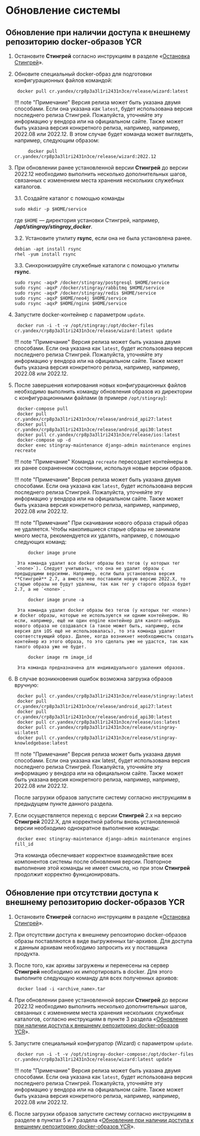 # Обновление системы

## Обновление при наличии доступа к внешнему репозиторию docker-образов YCR

1. Остановите **Стингрей** согласно инструкциям в разделе «[Остановка Стингрей](./ostanovka_stingray.md)». 
2. Обновите специальный docker-образ для подготовки конфигурационных файлов командой:

        docker pull cr.yandex/crp8p3a3l1ri2431n3ce/release/wizard:latest

    !!! note "Примечание"
        Версия релиза может быть указана двумя способами. Если она указана как `latest`, будет использована версия последнего релиза Стингрей. Пожалуйста, уточняйте эту информацию у вендора или на официальном сайте. Также может быть указана версия конкретного релиза, например, например, 2022.08 или 2022.12. В этом случае будет команда может выглядеть, например, следующим образом:
        
            docker pull cr.yandex/crp8p3a3l1ri2431n3ce/release/wizard:2022.12

3.	При обновлении ранее установленной версии **Стингрей** до версии 2022.12 необходимо выполнить несколько дополнительных шагов, связанных с изменением места хранения нескольких служебных каталогов.

    3.1. Создайте каталог с помощью команды

        sudo mkdir -p $HOME/service

    где `$HOME` — директория установки Стингрей, например, ***/opt/stingray/stingray_docker***.

    3.2. Установите утилиту **rsync**, если она не была установлена ранее.

        debian -apt install rsync
        rhel -yum install rsync

    3.3. Синхронизируйте служебные каталоги с помощью утилиты **rsync**.

        sudo rsync -aqxP /docker/stingray/postgresql $HOME/service
        sudo rsync -aqxP /docker/stingray/rabbitmq $HOME/service
        sudo rsync -aqxP /docker/stingray/redis $HOME/service
        sudo rsync -aqxP $HOME/neo4j $HOME/service
        sudo rsync -aqxP $HOME/nginx $HOME/service

4. Запустите docker-контейнер с параметром `update`.

        docker run -i -t -v /opt/stingray:/opt/docker-files cr.yandex/crp8p3a3l1ri2431n3ce/release/wizard:latest update

    !!! note "Примечание"
        Версия релиза может быть указана двумя способами. Если она указана как `latest`, будет использована версия последнего релиза Стингрей. Пожалуйста, уточняйте эту информацию у вендора или на официальном сайте. Также может быть указана версия конкретного релиза, например, например, 2022.08 или 2022.12.

5. После завершения копирования новых конфигурационных файлов необходимо выполнить команду обновления образов из директории с конфигурационными файлами (в примере `/opt/stingray`):

        docker-compose pull
        docker pull cr.yandex/crp8p3a3l1ri2431n3ce/release/android_api27:latest
        docker pull cr.yandex/crp8p3a3l1ri2431n3ce/release/android_api30:latest
        docker pull cr.yandex/crp8p3a3l1ri2431n3ce/release/ios:latest
        docker-compose up -d
        docker exec stingray-maintenance django-admin maintenance engines recreate

    !!! note "Примечание"
        Команда `recreate` пересоздает контейнеры в их ранее сохраненном состоянии, используя новые версии образов.

    !!! note "Примечание"
        Версия релиза может быть указана двумя способами. Если она указана как `latest`, будет использована версия последнего релиза Стингрей. Пожалуйста, уточняйте эту информацию у вендора или на официальном сайте. Также может быть указана версия конкретного релиза, например, например, 2022.08 или 2022.12.

    !!! note "Примечание"
        При скачивании нового образа старый образ не удаляется. Чтобы накопившиеся старые образы не занимали много места, рекомендуется их удалять, например, с помощью следующих команд:

            docker image prune

        Эта команда удалит все docker образы без тегов (у которых тег `<none>`). Следует учитывать, что она не удалит образы с предыдущими версиями. Например, если была установлена версия **Стингрей** 2.7, а вместо нее поставили новую версию 2022.X, то старые образы не будут удалены, так как тег у старого образа будет 2.7, а не `<none>`.

            docker image prune -a

        Эта команда удалит docker образы без тегов (у которых тег <none>) и docker образы, которые не используются ни одним контейнером. Но если, например, ещё ни один engine контейнер для какого-нибудь нового образа не создавался (а такое может быть, например, если версия для iOS ещё не использовалась), то эта команда удалит соответствующий образ. Далее, когда возникнет необходимость создать контейнер из этого образа, то это сделать уже не удастся, так как такого образа уже не будет.

            docker image rm image_id

        Эта команда предназначена для индивидуального удаления образов.

6. В случае возникновения ошибок возможна загрузка образов вручную:

        docker pull cr.yandex/crp8p3a3l1ri2431n3ce/release/stingray:latest
        docker pull cr.yandex/crp8p3a3l1ri2431n3ce/release/android_api27:latest
        docker pull cr.yandex/crp8p3a3l1ri2431n3ce/release/android_api30:latest
        docker pull cr.yandex/crp8p3a3l1ri2431n3ce/release/ios:latest
        docker pull cr.yandex/crp8p3a3l1ri2431n3ce/release/stingray-ui:latest
        docker pull cr.yandex/crp8p3a3l1ri2431n3ce/release/stingray-knowledgebase:latest

    !!! note "Примечание"
        Версия релиза может быть указана двумя способами. Если она указана как latest, будет использована версия последнего релиза Стингрей. Пожалуйста, уточняйте эту информацию у вендора или на официальном сайте. Также может быть указана версия конкретного релиза, например, например, 2022.08 или 2022.12.

    После загрузки образов запустите систему согласно инструкциям в предыдущем пункте данного раздела.

7. Если осуществляется переход с версии **Стингрей** 2.х на версию **Стингрей** 2022.X, для корректной работы вновь установленной версии необходимо однократное выполнение команды:

        docker exec stingray-maintenance django-admin maintenance engines fill_id

    Эта команда обеспечивает корректное взаимодействие всех компонентов системы после обновления версии. Повторное выполнение этой команды не имеет смысла, но при этом **Стингрей** продолжит корректно функционировать.

## Обновление при отсутствии доступа к внешнему репозиторию docker-образов YCR

1. Остановите **Стингрей** согласно инструкциям в разделе «[Остановка Стингрей](./ostanovka_stingray.md)».

2. При отсутствии доступа к внешнему репозиторию docker-образов образы поставляются в виде выгруженных tar-архивов. Для доступа к данным архивам необходимо запросить их у поставщика продукта.

3. После того, как архивы загружены и перенесены на сервер **Стингрей** необходимо их импортировать в docker. Для этого выполните следующую команду для всех полученных архивов:

        docker load -i <archive_name>.tar

4.	При обновлении ранее установленной версии **Стингрей** до версии 2022.12 необходимо выполнить несколько дополнительных шагов, связанных с изменением места хранения нескольких служебных каталогов, согласно инструкциям в пункте 3 раздела «[Обновление при наличии доступа к внешнему репозиторию docker-образов YCR](../obnovlenie_sistemy/#docker-ycr)».

5. Запустите специальный конфигуратор (Wizard) с параметром `update`.

        docker run -i -t -v /opt/stingray-docker-compose:/opt/docker-files cr.yandex/crp8p3a3l1ri2431n3ce/release/wizard:latest update

    !!! note "Примечание"
        Версия релиза может быть указана двумя способами. Если она указана как `latest`, будет использована версия последнего релиза Стингрей. Пожалуйста, уточняйте эту информацию у вендора или на официальном сайте. Также может быть указана версия конкретного релиза, например, например, 2022.08 или 2022.12.

6. После загрузки образов запустите систему согласно инструкциям в разделе в пунктах 5 и 7 раздела «[Обновление при наличии доступа к внешнему репозиторию docker-образов YCR](../obnovlenie_sistemy/#docker-ycr)».
